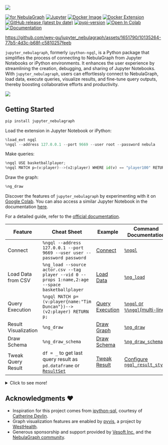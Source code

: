 ![](https://github.com/wey-gu/jupyter_nebulagraph/assets/1651790/61fccff2-c9be-43a0-a26f-6f5a00b1c198)


[![for NebulaGraph](https://img.shields.io/badge/Toolchain-NebulaGraph-blue)](https://github.com/vesoft-inc/nebula) [![Jupyter](https://img.shields.io/badge/Jupyter-Supported-brightgreen)](https://github.com/jupyterlab/jupyterlab) [![Docker Image](https://img.shields.io/docker/v/weygu/nebulagraph-jupyter?label=Image&logo=docker)](https://hub.docker.com/r/weygu/nebulagraph-jupyter) [![Docker Extension](https://img.shields.io/badge/Docker-Extension-blue?logo=docker)](https://hub.docker.com/extensions/weygu/nebulagraph-dd-ext) [![GitHub release (latest by date)](https://img.shields.io/github/v/release/wey-gu/jupyter_nebulagraph?label=Version)](https://github.com/wey-gu/jupyter_nebulagraph/releases)
[![pypi-version](https://img.shields.io/pypi/v/jupyter_nebulagraph)](https://pypi.org/project/jupyter_nebulagraph/)
[![Open In Colab](https://colab.research.google.com/assets/colab-badge.svg)](https://colab.research.google.com/github/wey-gu/jupyter_nebulagraph/blob/main/docs/get_started.ipynb)
[![Documentation](https://img.shields.io/badge/docs-Read%20The%20Docs-blue)](https://jupyter-nebulagraph.readthedocs.io/)


https://github.com/wey-gu/jupyter_nebulagraph/assets/1651790/10135264-77b5-4d3c-b68f-c5810257feeb

`jupyter_nebulagraph`, formerly `ipython-ngql`, is a Python package that simplifies the process of connecting to NebulaGraph from Jupyter Notebooks or iPython environments. It enhances the user experience by streamlining the creation, debugging, and sharing of Jupyter Notebooks. With `jupyter_nebulagraph`, users can effortlessly connect to NebulaGraph, load data, execute queries, visualize results, and fine-tune query outputs, thereby boosting collaborative efforts and productivity.

![](https://github.com/wey-gu/jupyter_nebulagraph/assets/1651790/b3d9ca07-2eb1-45ae-949b-543f58a57760)

## Getting Started

```bash
pip install jupyter_nebulagraph
```

Load the extension in Jupyter Notebook or iPython:

```python
%load_ext ngql
%ngql --address 127.0.0.1 --port 9669 --user root --password nebula
```

Make queries:

```python
%ngql USE basketballplayer;
%ngql MATCH p=(v:player)-->(v2:player) WHERE id(v) == "player100" RETURN p;
```

Draw the graph:

```python
%ng_draw
```

Discover the features of `jupyter_nebulagraph` by experimenting with it on [Google Colab](https://colab.research.google.com/github/wey-gu/jupyter_nebulagraph/blob/main/docs/get_started.ipynb). You can also access a similar Jupyter Notebook in the documentation [here](https://jupyter-nebulagraph.readthedocs.io/en/stable/get_started_docs/).

For a detailed guide, refer to the [official documentation](https://jupyter-nebulagraph.readthedocs.io/en/stable).

| Feature | Cheat Sheet | Example | Command Documentation |
| ------- | ----------- | --------- | ---------------------- |
| Connect | `%ngql --address 127.0.0.1 --port 9669 --user user --password password` | [Connect](https://jupyter-nebulagraph.readthedocs.io/en/stable/get_started_docs/#connect-to-nebulagraph) | [`%ngql`](https://jupyter-nebulagraph.readthedocs.io/en/stable/magic_words/ngql/#connect-to-nebulagraph) |
| Load Data from CSV | `%ng_load --source actor.csv --tag player --vid 0 --props 1:name,2:age --space basketballplayer` | [Load Data](https://jupyter-nebulagraph.readthedocs.io/en/stable/get_started_docs/#load-data-from-csv) | [`%ng_load`](https://jupyter-nebulagraph.readthedocs.io/en/stable/magic_words/ng_load/) |
| Query Execution | `%ngql MATCH p=(v:player{name:"Tim Duncan"})-->(v2:player) RETURN p;`| [Query Execution](https://jupyter-nebulagraph.readthedocs.io/en/stable/get_started_docs/#query) | [`%ngql` or `%%ngql`(multi-line)](https://jupyter-nebulagraph.readthedocs.io/en/stable/magic_words/ngql/#make-queries) |
| Result Visualization | `%ng_draw` | [Draw Graph](https://jupyter-nebulagraph.readthedocs.io/en/stable/magic_words/ng_draw/) | [`%ng_draw`](https://jupyter-nebulagraph.readthedocs.io/en/stable/magic_words/ng_draw/) |
| Draw Schema | `%ng_draw_schema` | [Draw Schema](https://jupyter-nebulagraph.readthedocs.io/en/stable/magic_words/ng_draw_schema/) | [`%ng_draw_schema`](https://jupyter-nebulagraph.readthedocs.io/en/stable/magic_words/ng_draw_schema/) |
| Tweak Query Result | `df = _` to get last query result as `pd.dataframe` or [`ResultSet`](https://github.com/vesoft-inc/nebula-python/blob/master/nebula3/data/ResultSet.py) | [Tweak Result](https://jupyter-nebulagraph.readthedocs.io/en/stable/get_started_docs/#result-handling) | [Configure `ngql_result_style`](https://jupyter-nebulagraph.readthedocs.io/en/stable/configurations/#configure-ngql_result_style) |


<details>
<summary>Click to see more!</summary>

### Installation

`jupyter_nebulagraph` could be installed either via pip or from this git repo itself.

> Install via pip

```bash
pip install jupyter_nebulagraph
```

> Install inside the repo

```bash
git clone git@github.com:wey-gu/jupyter_nebulagraph.git
cd jupyter_nebulagraph
python setup.py install
```

### Load it in Jupyter Notebook or iPython

```python
%load_ext ngql
```

### Connect to NebulaGraph

Arguments as below are needed to connect a NebulaGraph DB instance:

| Argument               | Description                              |
| ---------------------- | ---------------------------------------- |
| `--address` or `-addr` | IP address of the NebulaGraph Instance   |
| `--port` or `-P`       | Port number of the NebulaGraph Instance  |
| `--user` or `-u`       | User name                                |
| `--password` or `-p`   | Password                                 |

Below is an exmple on connecting to `127.0.0.1:9669` with username: "user" and password: "password".

```python
%ngql --address 127.0.0.1 --port 9669 --user user --password password
```

### Make Queries

Now two kind of iPtython Magics are supported:

Option 1: The one line stype with `%ngql`:

```python
%ngql USE basketballplayer;
%ngql MATCH (v:player{name:"Tim Duncan"})-->(v2:player) RETURN v2.player.name AS Name;
```

Option 2: The multiple lines stype with `%%ngql `

```python
%%ngql
SHOW TAGS;
SHOW HOSTS;
```

### Query String with Variables

`jupyter_nebulagraph` supports taking variables from the local namespace, with the help of [Jinja2](https://jinja.palletsprojects.com/) template framework, it's supported to have queries like the below example.

The actual query string should be `GO FROM "Sue" OVER owns_pokemon ...`, and `"{{ trainer }}"` was renderred as `"Sue"` by consuming the local variable `trainer`:

```python
In [8]: vid = "player100"

In [9]: %%ngql
   ...: MATCH (v)<-[e:follow]- (v2)-[e2:serve]->(v3)
   ...:   WHERE id(v) == "{{ vid }}"
   ...: RETURN v2.player.name AS FriendOf, v3.team.name AS Team LIMIT 3;
Out[9]:   RETURN v2.player.name AS FriendOf, v3.team.name AS Team LIMIT 3;
FriendOf	Team
0	LaMarcus Aldridge	Trail Blazers
1	LaMarcus Aldridge	Spurs
2	Marco Belinelli	Warriors
```

### Draw query results

**Draw Last Query**

Just call `%ng_draw` after queries with graph data.

```python
# one query
%ngql GET SUBGRAPH 2 STEPS FROM "player101" YIELD VERTICES AS nodes, EDGES AS relationships;
%ng_draw

# another query
%ngql match p=(:player)-[]->() return p LIMIT 5
%ng_draw
```

![](https://github.com/wey-gu/jupyter_nebulagraph/assets/1651790/b3d9ca07-2eb1-45ae-949b-543f58a57760)

**Draw a Query**

Or `%ng_draw <one_line_query>`, `%%ng_draw <multiline_query>` instead of drawing the result of the last query.

<img width="1142" alt="ng_draw_demo_1" src="https://github.com/wey-gu/jupyter_nebulagraph/assets/1651790/a6e3b2d4-0320-4287-bd2f-537cff77c1de">

One line query:

```python
%ng_draw GET SUBGRAPH 2 STEPS FROM "player101" YIELD VERTICES AS nodes, EDGES AS relationships;
```

Multiple lines query:

```python
%%ng_draw
MATCH path_0=(n)--() WHERE id(n) == "p_0"
OPTIONAL MATCH path_1=(n)--()--()
RETURN path_0, path_1
```
### Draw Graph Schema

```python
%ng_draw_schema
```

![](https://github.com/wey-gu/jupyter_nebulagraph/assets/1651790/81fd71b5-61e7-4c65-93be-c2f4e507611b)

### Load Data from CSV

It's supported to load data from a CSV file into NebulaGraph with the help of `ng_load_csv` magic.

For example, to load data from a CSV file `actor.csv` into a space `basketballplayer` with tag `player` and vid in column `0`, and props in column `1` and `2`:

```csv
"player999","Tom Hanks",30
"player1000","Tom Cruise",40
"player1001","Jimmy X",33
```

Just run the below line:

```python
%ng_load --source actor.csv --tag player --vid 0 --props 1:name,2:age --space basketballplayer
```

Some other examples:

```python
# load CSV from a URL
%ng_load --source https://github.com/wey-gu/jupyter_nebulagraph/raw/main/examples/actor.csv --tag player --vid 0 --props 1:name,2:age --space demo_basketballplayer
# with rank column
%ng_load --source follow_with_rank.csv --edge follow --src 0 --dst 1 --props 2:degree --rank 3 --space basketballplayer
# without rank column
%ng_load --source follow.csv --edge follow --src 0 --dst 1 --props 2:degree --space basketballplayer
```

### Tweak Query Result

By default, the query result is a Pandas Dataframe, and we could access that by read from variable `_`.

```python
In [1]: %ngql MATCH (v:player{name:"Tim Duncan"})-->(v2:player) RETURN v2.player.name AS Name;

In [2]: df = _
```

It's also configurable to have the result in raw ResultSet, to enable handy NebulaGraph Python App Development.

See more via [Docs: Result Handling](https://jupyter-nebulagraph.readthedocs.io/en/latest/get_started_docs/#result-handling)

### CheatSheet

If you find yourself forgetting commands or not wanting to rely solely on the cheat sheet, remember this one thing: seek help through the help command!

```python
%ngql help
```

</details>

## Acknowledgments ♥️

- Inspiration for this project comes from [ipython-sql](https://github.com/catherinedevlin/ipython-sql), courtesy of [Catherine Devlin](https://catherinedevlin.blogspot.com/).
- Graph visualization features are enabled by [pyvis](https://github.com/WestHealth/pyvis), a project by [WestHealth](https://github.com/WestHealth).
- Generous sponsorship and support provided by [Vesoft Inc.](https://www.vesoft.com/) and the [NebulaGraph community](https://github.com/vesoft-inc/nebula).
